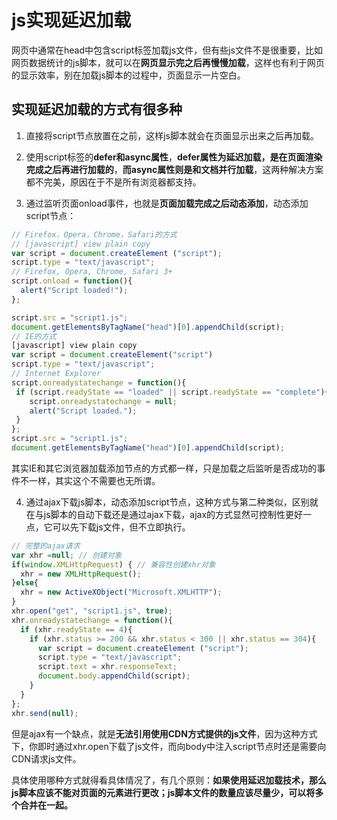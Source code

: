 # js实现延迟加载

网页中通常在head中包含script标签加载js文件，但有些js文件不是很重要，比如网页数据统计的js脚本，就可以在**网页显示完之后再慢慢加载**，这样也有利于网页的显示效率，别在加载js脚本的过程中，页面显示一片空白。

## 实现延迟加载的方式有很多种

1. 直接将script节点放置在</body>之前，这样js脚本就会在页面显示出来之后再加载。
2. 使用script标签的**defer和async属性**，**defer属性为延迟加载，是在页面渲染完成之后再进行加载的**，**而async属性则是和文档并行加载**，这两种解决方案都不完美，原因在于不是所有浏览器都支持。

3. 通过监听页面onload事件，也就是**页面加载完成之后动态添加**，动态添加script节点：

```js
// Firefox，Opera，Chrome，Safari的方式
// [javascript] view plain copy
var script = document.createElement ("script");
script.type = "text/javascript";
// Firefox, Opera, Chrome, Safari 3+
script.onload = function(){
  alert("Script loaded!");
};

script.src = "script1.js";  
document.getElementsByTagName("head")[0].appendChild(script);  
// IE的方式
[javascript] view plain copy
var script = document.createElement("script")  
script.type = "text/javascript";  
// Internet Explorer  
script.onreadystatechange = function(){  
 if (script.readyState == "loaded" || script.readyState == "complete"){  
    script.onreadystatechange = null;  
    alert("Script loaded.");  
 }  
};  
script.src = "script1.js";
document.getElementsByTagName("head")[0].appendChild(script);
```

其实IE和其它浏览器加载添加节点的方式都一样，只是加载之后监听是否成功的事件不一样，其实这个不需要也无所谓。

4. 通过ajax下载js脚本，动态添加script节点，这种方式与第二种类似，区别就在与js脚本的自动下载还是通过ajax下载，ajax的方式显然可控制性更好一点，它可以先下载js文件，但不立即执行。

```js
// 完整的ajax请求
var xhr =null; // 创建对象  
if(window.XMLHttpRequest) { // 兼容性创建xhr对象
  xhr = new XMLHttpRequest();
}else{
  xhr = new ActiveXObject("Microsoft.XMLHTTP");
}
xhr.open("get", "script1.js", true);  
xhr.onreadystatechange = function(){  
  if (xhr.readyState == 4){  
    if (xhr.status >= 200 && xhr.status < 300 || xhr.status == 304){  
      var script = document.createElement ("script");  
      script.type = "text/javascript";  
      script.text = xhr.responseText;  
      document.body.appendChild(script);  
    }  
  }  
};  
xhr.send(null);
```

但是ajax有一个缺点，就是**无法引用使用CDN方式提供的js文件**，因为这种方式下，你即时通过xhr.open下载了js文件，而向body中注入script节点时还是需要向CDN请求js文件。

具体使用哪种方式就得看具体情况了，有几个原则：**如果使用延迟加载技术，那么js脚本应该不能对页面的元素进行更改；js脚本文件的数量应该尽量少，可以将多个合并在一起。**
